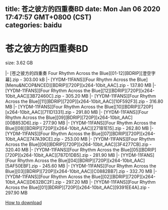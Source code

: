 
title: 苍之彼方的四重奏BD
date: Mon Jan 06 2020 17:47:57 GMT+0800 (CST)    
categories: baidu
---

# 苍之彼方的四重奏BD
size: 3.62 GB
 
 
|- [苍之彼方的四重奏 Four Rhythm Across the Blue][01-12][BDRIP][澄空字幕].zip - 303.00 kB
|- [YYDM-11FANS][Four Rhythm Across the Blue][Menu&NCOP&NCED][BDRIP][720P][x264-10bit_AAC].zip - 137.80 MB
|- [YYDM-11FANS][Four Rhythm Across the Blue][12][BDRIP][720P][x264-10bit_AAC][3B72460C].zip - 305.20 MB
|- [YYDM-11FANS][Four Rhythm Across the Blue][11][BDRIP][720P][x264-10bit_AAC][10F592F3].zip - 316.80 MB
|- [YYDM-11FANS][Four Rhythm Across the Blue][10][BDRIP][720P][x264-10bit_AAC][711D1331].zip - 291.80 MB
|- [YYDM-11FANS][Four Rhythm Across the Blue][09][BDRIP][720P][x264-10bit_AAC][00B853D6].zip - 277.90 MB
|- [YYDM-11FANS][Four Rhythm Across the Blue][08][BDRIP][720P][x264-10bit_AAC][271B1E15].zip - 262.80 MB
|- [YYDM-11FANS][Four Rhythm Across the Blue][07][BDRIP][720P][x264-10bit_AAC][747A39CE].zip - 253.00 MB
|- [YYDM-11FANS][Four Rhythm Across the Blue][06][BDRIP][720P][x264-10bit_AAC][3F4277CB].zip - 320.40 MB
|- [YYDM-11FANS][Four Rhythm Across the Blue][05][BDRIP][720P][x264-10bit_AAC][787D1DB5].zip - 281.90 MB
|- [YYDM-11FANS][Four Rhythm Across the Blue][04][BDRIP][720P][x264-10bit_AAC][5AF50EBF].zip - 245.60 MB
|- [YYDM-11FANS][Four Rhythm Across the Blue][03][BDRIP][720P][x264-10bit_AAC][C0882BB7].zip - 332.70 MB
|- [YYDM-11FANS][Four Rhythm Across the Blue][02][BDRIP][720P][x264-10bit_AAC][D632BC2F].zip - 297.20 MB
|- [YYDM-11FANS][Four Rhythm Across the Blue][01][BDRIP][720P][x264-10bit_AAC][9391EE4A].zip - 297.90 MB

[How to download](https://bpcam.bemobtrk.com/go/2ceec3aa-1ca2-46d6-b9ff-aaa5c184517c?jno=2571)